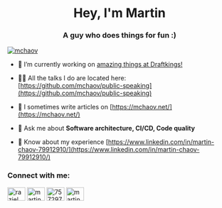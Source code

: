 <h1 align="center">Hey, I'm Martin</h1>
<h3 align="center">A guy who does things for fun :)</h3>

<p align="left"> <a href="https://github.com/ryo-ma/github-profile-trophy"><img src="https://github-profile-trophy.vercel.app/?username=mchaov" alt="mchaov" /></a> </p>

- 🔭 I’m currently working on [amazing things at Draftkings!](https://www.draftkings.com/)

- 👨‍💻 All the talks I do are located here: [https://github.com/mchaov/public-speaking](https://github.com/mchaov/public-speaking)

- 📝 I sometimes write articles on [https://mchaov.net/](https://mchaov.net/)

- 💬 Ask me about **Software architecture, CI/CD, Code quality**

- 📄 Know about my experience [https://www.linkedin.com/in/martin-chaov-79912910/](https://www.linkedin.com/in/martin-chaov-79912910/)

<h3 align="left">Connect with me:</h3>
<p align="left">
<a href="https://twitter.com/raziel_pld" target="blank"><img align="center" src="https://raw.githubusercontent.com/rahuldkjain/github-profile-readme-generator/master/src/images/icons/Social/twitter.svg" alt="raziel_pld" height="30" width="40" /></a>
<a href="https://linkedin.com/in/martin-chaov-79912910" target="blank"><img align="center" src="https://raw.githubusercontent.com/rahuldkjain/github-profile-readme-generator/master/src/images/icons/Social/linked-in-alt.svg" alt="martin-chaov-79912910" height="30" width="40" /></a>
<a href="https://stackoverflow.com/users/7572978" target="blank"><img align="center" src="https://raw.githubusercontent.com/rahuldkjain/github-profile-readme-generator/master/src/images/icons/Social/stack-overflow.svg" alt="7572978" height="30" width="40" /></a>
<a href="https://fb.com/martin.chaov" target="blank"><img align="center" src="https://raw.githubusercontent.com/rahuldkjain/github-profile-readme-generator/master/src/images/icons/Social/facebook.svg" alt="martin.chaov" height="30" width="40" /></a>
</p>
